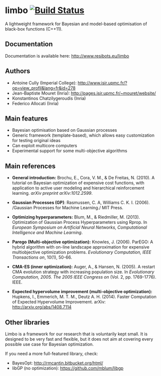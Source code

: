 limbo [![Build Status](https://img.shields.io/travis/resibots/limbo.svg)](https://travis-ci.org/resibots/limbo)
=====

A lightweight framework for Bayesian and model-based optimisation of black-box functions (C++11).

Documentation
-------------
Documentation is available here: http://www.resibots.eu/limbo


Authors
------
- Antoine Cully (Imperial College): http://www.isir.upmc.fr/?op=view_profil&lang=fr&id=278
- Jean-Baptiste Mouret (Inria): http://pages.isir.upmc.fr/~mouret/website/
- Konstantinos Chatzilygeroudis (Inria)
- Federico Allocati (Inria)

Main features
-------------
- Bayesian optimisation based on Gaussian processes
- Generic framework (template-based), which allows easy customization for testing original ideas
- Can exploit multicore computers
- Experimental support for some multi-objective algorithms

Main references
---------------

- **General introduction:** Brochu, E., Cora, V. M., & De Freitas, N. (2010). A tutorial on Bayesian optimization of expensive cost functions, with application to active user modeling and hierarchical reinforcement learning. *arXiv preprint arXiv:1012.2599*.

- **Gaussian Processes (GP)**: Rasmussen, C. A, Williams C. K. I. (2006). /Gaussian Processes for Machine Learning./ MIT Press.

- **Optimizing hyperparameters:** Blum, M., & Riedmiller, M. (2013). Optimization of Gaussian Process Hyperparameters using Rprop. In *European Symposium on Artificial Neural Networks, Computational Intelligence and Machine Learning*.

- **Parego (Multi-objective optimization):** Knowles, J. (2006). ParEGO: A hybrid algorithm with on-line landscape approximation for expensive multiobjective optimization problems. *Evolutionary Computation, IEEE Transactions on*, 10(1), 50-66.

- **CMA-ES (inner optimization):** Auger, A., & Hansen, N. (2005). A restart CMA evolution strategy with increasing population size. In *Evolutionary Computation, 2005. The 2005 IEEE Congress on* (Vol. 2, pp. 1769-1776). IEEE.

- **Expected hypervolume improvement (multi-objective optimization):** Hupkens, I., Emmerich, M. T. M., Deutz A. H. (2014). Faster Computation of Expected Hypervolume Improvement. arXiv: http://arxiv.org/abs/1408.7114


Other libraries
---------------
Limbo is a framework for our research that is voluntarily kept small. It is designed to be very fast and flexible, but it does not aim at covering every possible use case for Bayesian optimization.

If you need a more full-featured library, check:
- BayesOpt: http://rmcantin.bitbucket.org/html/
- libGP (no optimization): https://github.com/mblum/libgp
